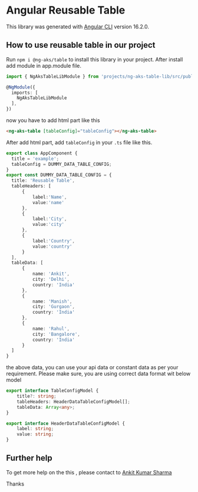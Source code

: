 # Angular Reusable Table

This library was generated with [Angular CLI](https://github.com/angular/angular-cli) version 16.2.0.

## How to use reusable table in our project

Run `npm i @ng-aks/table` to install this library in your project. After install add module in app.module file.

```ts
import { NgAksTableLibModule } from 'projects/ng-aks-table-lib/src/public-api';

@NgModule({
  imports: [
    NgAksTableLibModule
  ],
}) 
```

now you have to add html part like this

```html
<ng-aks-table [tableConfig]="tableConfig"></ng-aks-table>
```
After add html part, add `tableConfig` in your `.ts` file like this.
```ts
export class AppComponent {
  title = 'example';
  tableConfig = DUMMY_DATA_TABLE_CONFIG;
}
export const DUMMY_DATA_TABLE_CONFIG = {
  title: 'Reusable Table',
  tableHeaders: [
      {
          label:'Name',
          value:'name'
      },
      {
          label:'City',
          value:'city'
      },
      {
          label:'Country',
          value:'country'
      }
  ],
  tableData: [
      {
          name: 'Ankit',
          city: 'Delhi',
          country: 'India'
      },
      {
          name: 'Manish',
          city: 'Gurgaon',
          country: 'India'
      },
      {
          name: 'Rahul',
          city: 'Bangalore',
          country: 'India'
      }
  ]
}
```
the above data, you can use your api data or constant data as per your requirement.
Please make sure, you are using correct data format wit below model
```ts
export interface TableConfigModel {
    title?: string;
    tableHeaders: HeaderDataTableConfigModel[];
    tableData: Array<any>;
}

export interface HeaderDataTableConfigModel {
    label: string;
    value: string;
}
```

## Further help

To get more help on the this , please contact to [Ankit Kumar Sharma](https://www.ankitkumarsharma.com/)

Thanks

